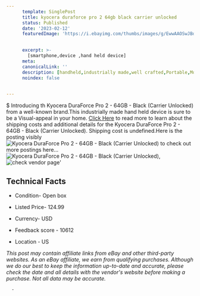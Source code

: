 ```yaml
---
      template: SinglePost
      title: kyocera duraforce pro 2 64gb black carrier unlocked 
      status: Published
      date: '2023-02-12'
      featuredImage: 'https://i.ebayimg.com/thumbs/images/g/EwwAAOSwJBdePBF2/s-l225.jpg'
       

      excerpt: >-
        [smartphone,device ,hand held device]
      meta:
      canonicalLink: ''
      description: [handheld,industrially made,well crafted,Portable,Mobile,Compact,Convenient,Lightweight,Maneuverable,Man-portable,Miniature,Carriable,Hand-held,Light,Holdable,Transportable,Mobile device,Pocket-sized,On-the-go,Wireless,Cordless,Compact size,Convenient size, smartphone,device ,hand held device]
      noindex: false
      

---
```

$
      Introducing th Kyocera DuraForce Pro 2 - 64GB - Black (Carrier Unlocked) from a well-known brand.This industrially made hand held device is sure to be a Visual-appeal in your home. [Click Here](https://www.ebay.com/itm/155166314294?hash=item2420a20f36%3Ag%3AEwwAAOSwJBdePBF2&amdata=enc%3AAQAHAAAA4MhNxXtE4yxF1Ip8jiqRmye1VmfrtH1XXc6F3ANCO7Ge85CPcGmSibma3dl17JnThCkyKVI2hduhiGiLfQ2fyjhFN3bkkLqiH2a8fWcPQsfAi0UuKcNl1m9TnSTPN4%2FADySFDiK%2FwSSc30Xp5%2BuRZbFIYc40uuQyZAUvr7ot4kdjRDztvYsxrPraH76bnhE3yOrKAcYgPC1Rk5K8N5113lpNWsRvToF%2FfTTfM4SENRF9g%2BTTmNUrnixjUFaofohDiozP4BGzYTglWYGjAFrWrdelxWb2o5fjJ9SorGIV5KjU&mkevt=1&mkcid=1&mkrid=711-53200-19255-0&campid=%253CePNCampaignId%253E&customid=%253CreferenceId%253E&toolid=10049) to read more to learn about the shipping costs and additional details for the Kyocera DuraForce Pro 2 - 64GB - Black (Carrier Unlocked). Shipping cost is undefined.Here is the posting visibly ![Kyocera DuraForce Pro 2 - 64GB - Black (Carrier Unlocked)](https://i.ebayimg.com/thumbs/images/g/EwwAAOSwJBdePBF2/s-l225.jpg) to check out more postings here... ![Kyocera DuraForce Pro 2 - 64GB - Black (Carrier Unlocked)](https://i.ebayimg.com/images/g/EwwAAOSwJBdePBF2/s-l225.jpg), ![check vendor page]()'

      

 ## Technical Facts 



     
      

 - Condition- Open box 


      

 - Listed Price- 124.99 


      

 - Currency- USD 


      

 - Feedback score - 10612 


      

 - Location - US 


      
      

 *_This post may contain affiliate links from eBay and other third-party websites. As an eBay affiliate, we earn from qualifying purchases. Although we do our best to keep the information up-to-date and accurate, please check the date and all details with the vendor's website before making a purchase. Not all data may be accurate._*




      -
